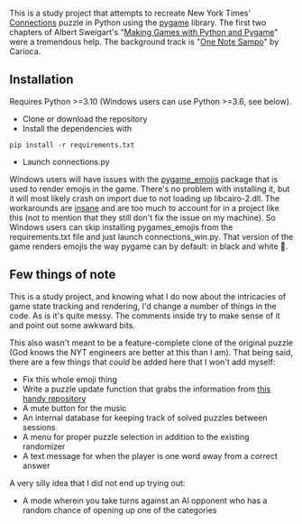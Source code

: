 This is a study project that attempts to recreate New York Times' [Connections](https://www.nytimes.com/games/connections) puzzle in Python using the [pygame](https://github.com/pygame/pygame) library.
The first two chapters of Albert Sweigart's "[Making Games with Python and Pygame](https://inventwithpython.com/pygame/)" were a tremendous help.
The background track is "[One Note Sampo](https://www.youtube.com/watch?v=P82Qv74xYIs)" by Carioca.

## Installation
Requires Python >=3.10 (Windows users can use Python >=3.6, see below).
* Clone or download the repository
* Install the dependencies with
```
pip install -r requirements.txt
```
* Launch connections.py

Windows users will have issues with the [pygame_emojis](https://github.com/ScienceGamez/pygame_emojis) package that is used to render emojis in the game. There's no problem with installing it, but it will most likely crash on import due to not loading up libcairo-2.dll. The workarounds are [insane](https://stackoverflow.com/questions/73637315/oserror-no-library-called-cairo-2-was-found-from-custom-widgets-import-proje) and are too much to account for in a project like this (not to mention that they still don't fix the issue on my machine). So Windows users can skip installing pygames_emojis from the requirements.txt file and just launch connections_win.py. That version of the game renders emojis the way pygame can by default: in black and white 🤷.

## Few things of note
This is a study project, and knowing what I do now about the intricacies of game state tracking and rendering, I'd change a number of things in the code. As is it's quite messy. The comments inside try to make sense of it and point out some awkward bits.

This also wasn't meant to be a feature-complete clone of the original puzzle (God knows the NYT engineers are better at this than I am). That being said, there are a few things that *could* be added here that I won't add myself:
* Fix this whole emoji thing
* Write a puzzle update function that grabs the information from [this handy repository](https://github.com/Eyefyre/NYT-Connections-Answers)
* A mute button for the music
* An internal database for keeping track of solved puzzles between sessions
* A menu for proper puzzle selection in addition to the existing randomizer
* A text message for when the player is one word away from a correct answer

A very silly idea that I did not end up trying out:
* A mode wherein you take turns against an AI opponent who has a random chance of opening up one of the categories
